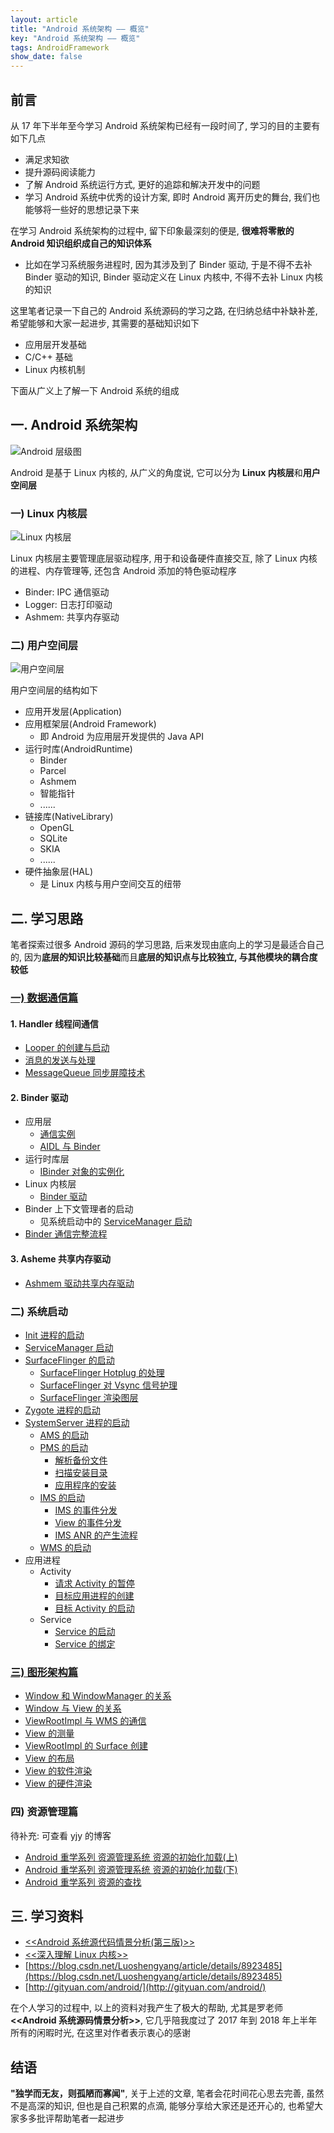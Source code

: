 ```yaml
---
layout: article
title: "Android 系统架构 —— 概览"
key: "Android 系统架构 —— 概览" 
tags: AndroidFramework
show_date: false
---
```


## 前言
从 17 年下半年至今学习 Android 系统架构已经有一段时间了, 学习的目的主要有如下几点
- 满足求知欲
- 提升源码阅读能力
- 了解 Android 系统运行方式, 更好的追踪和解决开发中的问题
- 学习 Android 系统中优秀的设计方案, 即时 Android 离开历史的舞台, 我们也能够将一些好的思想记录下来

<!--more-->

在学习 Android 系统架构的过程中, 留下印象最深刻的便是, **很难将零散的 Android 知识组织成自己的知识体系**
- 比如在学习系统服务进程时, 因为其涉及到了 Binder 驱动, 于是不得不去补 Binder 驱动的知识, Binder 驱动定义在 Linux 内核中, 不得不去补 Linux 内核的知识

这里笔者记录一下自己的 Android 系统源码的学习之路, 在归纳总结中补缺补差, 希望能够和大家一起进步, 其需要的基础知识如下
- 应用层开发基础
- C/C++ 基础
- Linux 内核机制

下面从广义上了解一下 Android 系统的组成

## 一. Android 系统架构
![Android 层级图](https://i.loli.net/2019/10/19/BuXSCfDb3hsMd65.png)

Android 是基于 Linux 内核的, 从广义的角度说, 它可以分为 **Linux 内核层**和**用户空间层**

### 一) Linux 内核层
![Linux 内核层](https://i.loli.net/2019/11/20/mA3vCqLDIFWl6GB.jpg)

Linux 内核层主要管理底层驱动程序, 用于和设备硬件直接交互, 除了 Linux 内核的进程、内存管理等, 还包含 Android 添加的特色驱动程序
- Binder: IPC 通信驱动
- Logger: 日志打印驱动
- Ashmem: 共享内存驱动


### 二) 用户空间层
![用户空间层](https://i.loli.net/2019/11/20/Wqpm8Ncvb7uIOjw.jpg)

用户空间层的结构如下
- 应用开发层(Application)
- 应用框架层(Android Framework)
  - 即 Android 为应用层开发提供的 Java API
- 运行时库(AndroidRuntime)
  - Binder
  - Parcel
  - Ashmem
  - 智能指针
  - ...... 
- 链接库(NativeLibrary)
  - OpenGL
  - SQLite
  - SKIA
  - ......
- 硬件抽象层(HAL)
  - 是 Linux 内核与用户空间交互的纽带

## 二. 学习思路
笔者探索过很多 Android 源码的学习思路, 后来发现由底向上的学习是最适合自己的, 因为**底层的知识比较基础**而且**底层的知识点与比较独立, 与其他模块的耦合度较低**

### [一) 数据通信篇](https://sharrychoo.github.io/blog/2018/05/11/android-source-dc-overview.html)
#### 1. Handler 线程间通信
- [Looper 的创建与启动](https://sharrychoo.github.io/blog/2018/05/12/android-source-dc-handler1.html)
- [消息的发送与处理](https://sharrychoo.github.io/blog/2018/05/13/android-source-dc-handler2.html)
- [MessageQueue 同步屏障技术](https://sharrychoo.github.io/blog/2018/05/14/android-source-dc-handler3.html)

#### 2. Binder 驱动
- 应用层
  - [通信实例](https://sharrychoo.github.io/blog/2018/06/01/android-source-dc-binder1.html)
  - [AIDL 与 Binder](https://sharrychoo.github.io/blog/2018/06/05/android-source-dc-binder2.html)
- 运行时库层
  - [IBinder 对象的实例化](https://sharrychoo.github.io/blog/2018/06/07/android-source-dc-binder3.html) 
- Linux 内核层
  - [Binder 驱动](https://sharrychoo.github.io/blog/2018/06/10/android-source-dc-binder4.html)
- Binder 上下文管理者的启动
  - 见系统启动中的 [ServiceManager 启动](https://sharrychoo.github.io/blog/2018/06/15/android-source-servicemanager-start.html)
- [Binder 通信完整流程](https://sharrychoo.github.io/blog/2018/06/25/android-source-dc-binder5.html)

#### 3. Asheme 共享内存驱动
- [Ashmem 驱动共享内存驱动](https://sharrychoo.github.io/blog/2018/07/05/android-source-dc-ashmem.html)

### 二) 系统启动
- [Init 进程的启动](https://sharrychoo.github.io/blog/2018/07/30/android-source-init-process-start.html)
- [ServiceManager 启动](https://sharrychoo.github.io/blog/2018/06/15/android-source-servicemanager-start.html)
- [SurfaceFlinger 的启动](https://sharrychoo.github.io/blog/2019/10/11/android-source-surfaceflinger-launch.html)
   - [SurfaceFlinger Hotplug 的处理](https://sharrychoo.github.io/blog/2019/10/15/android-source-surfaceflinger-hotplug.html)
   - [SurfaceFlinger 对 Vsync 信号护理](https://sharrychoo.github.io/blog/2019/10/16/android-source-surfaceflinger-vsync.html)
   - [SurfaceFlinger 渲染图层](https://sharrychoo.github.io/blog/2019/10/17/android-source-surfaceflinger-composer.html)
- [Zygote 进程的启动](https://sharrychoo.github.io/blog/2018/08/03/android-source-zygote-process-start.html)
- [SystemServer 进程的启动](https://sharrychoo.github.io/blog/2018/08/04/android-source-systemserver-process-start.html)
  - [AMS 的启动](https://sharrychoo.github.io/blog/2018/08/05/android-source-ams_start.html)
  - [PMS 的启动](https://sharrychoo.github.io/blog/2019/11/12/android-source-pkms-launch1.html)
    - [解析备份文件](https://sharrychoo.github.io/blog/2019/11/12/android-source-pkms-launch1.html)
    - [扫描安装目录](https://sharrychoo.github.io/blog/2019/11/13/android-source-pkms-launch2.html)
    - [应用程序的安装](https://sharrychoo.github.io/blog/2019/11/14/android-source-pkms-install.html) 
  - [IMS 的启动](https://sharrychoo.github.io/blog/2019/11/19/android-source-ims-launch.html)
    - [IMS 的事件分发](https://sharrychoo.github.io/blog/2019/11/20/android-source-ims-dispatch.html)
    - [View 的事件分发](https://sharrychoo.github.io/blog/2018/10/15/android-source-view-dispatch.html)
    - [IMS ANR 的产生流程](https://sharrychoo.github.io/blog/2019/11/21/android-source-ims-anr.html)
  - [WMS 的启动](https://sharrychoo.github.io/blog/2018/08/06/android-source-wms-start.html)
- 应用进程
  - Activity
    - [请求 Activity 的暂停](https://sharrychoo.github.io/blog/2018/08/07/android-source-activity-launch1.html)
    - [目标应用进程的创建](https://sharrychoo.github.io/blog/2018/08/08/android-source-activity-launch2.html)
    - [目标 Activity 的启动](https://sharrychoo.github.io/blog/2018/08/09/android-source-activity-launch3.html)
  - Service
    - [Service 的启动](https://sharrychoo.github.io/blog/2018/12/01/android-source-service-launch.html)
    - [Service 的绑定](https://sharrychoo.github.io/blog/2018/12/05/android-source-service-bind.html)

### [三) 图形架构篇](https://sharrychoo.github.io/blog/2018/08/10/android-source-graphic-overview.html)
- [Window 和 WindowManager 的关系](https://sharrychoo.github.io/blog/2018/08/11/android-source-graphic-producer1.html)
- [Window 与 View 的关系](https://sharrychoo.github.io/blog/2018/08/12/android-source-graphic-producer2.html)
- [ViewRootImpl 与 WMS 的通信](https://sharrychoo.github.io/blog/2018/08/20/android-source-graphic-producer3.html)
- [View 的测量](https://sharrychoo.github.io/blog/2018/09/01/android-source-graphic-producer4.html)
- [ViewRootImpl 的 Surface 创建](https://sharrychoo.github.io/blog/2018/09/20/android-source-graphic-producer5.html)
- [View 的布局](https://sharrychoo.github.io/blog/2018/09/25/android-source-graphic-producer6.html)
- [View 的软件渲染](https://sharrychoo.github.io/blog/2018/10/10/android-source-graphic-producer7.html)
- [View 的硬件渲染](https://sharrychoo.github.io/blog/2019/08/14/android-source-graphic-producer8.html)

### 四) 资源管理篇
待补充: 可查看 yjy 的博客
- [Android 重学系列 资源管理系统 资源的初始化加载(上)](https://www.jianshu.com/p/817a787910f2)
- [Android 重学系列 资源管理系统 资源的初始化加载(下)](https://www.jianshu.com/p/02a2539890dc)
- [Android 重学系列 资源的查找](https://www.jianshu.com/p/b153d63d60b3)

## 三. 学习资料
- [<<Android 系统源代码情景分析(第三版)>>](http://product.dangdang.com/25173853.html)
- [<<深入理解 Linux 内核>>](http://product.dangdang.com/20046247.html)
- [https://blog.csdn.net/Luoshengyang/article/details/8923485](https://blog.csdn.net/Luoshengyang/article/details/8923485)
- [http://gityuan.com/android/](http://gityuan.com/android/)

在个人学习的过程中, 以上的资料对我产生了极大的帮助, 尤其是罗老师 **<<Android 系统源码情景分析>>**, 它几乎陪我度过了 2017 年到 2018 年上半年所有的闲暇时光, 在这里对作者表示衷心的感谢

## 结语
**"独学而无友，则孤陋而寡闻"**, 关于上述的文章, 笔者会花时间花心思去完善, 虽然不是高深的知识, 但也是自己积累的点滴, 能够分享给大家还是还开心的, 也希望大家多多批评帮助笔者一起进步